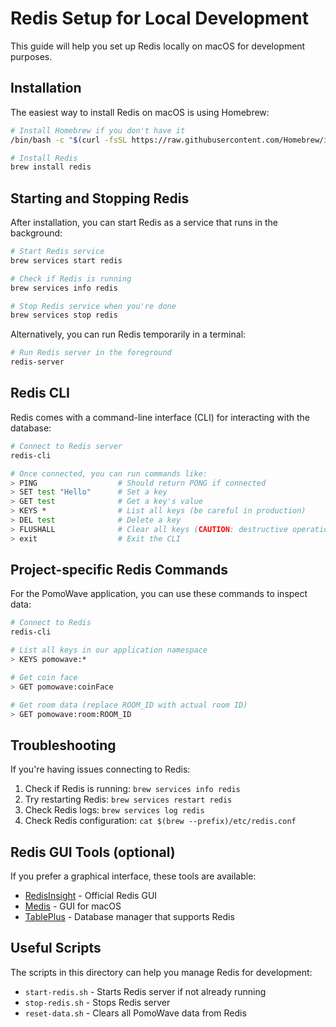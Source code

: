 # Redis Setup for Local Development

This guide will help you set up Redis locally on macOS for development purposes.

## Installation

The easiest way to install Redis on macOS is using Homebrew:

```bash
# Install Homebrew if you don't have it
/bin/bash -c "$(curl -fsSL https://raw.githubusercontent.com/Homebrew/install/HEAD/install.sh)"

# Install Redis
brew install redis
```

## Starting and Stopping Redis

After installation, you can start Redis as a service that runs in the background:

```bash
# Start Redis service
brew services start redis

# Check if Redis is running
brew services info redis

# Stop Redis service when you're done
brew services stop redis
```

Alternatively, you can run Redis temporarily in a terminal:

```bash
# Run Redis server in the foreground
redis-server
```

## Redis CLI

Redis comes with a command-line interface (CLI) for interacting with the database:

```bash
# Connect to Redis server
redis-cli

# Once connected, you can run commands like:
> PING                  # Should return PONG if connected
> SET test "Hello"      # Set a key
> GET test              # Get a key's value
> KEYS *                # List all keys (be careful in production)
> DEL test              # Delete a key
> FLUSHALL              # Clear all keys (CAUTION: destructive operation)
> exit                  # Exit the CLI
```

## Project-specific Redis Commands

For the PomoWave application, you can use these commands to inspect data:

```bash
# Connect to Redis
redis-cli

# List all keys in our application namespace
> KEYS pomowave:*

# Get coin face
> GET pomowave:coinFace

# Get room data (replace ROOM_ID with actual room ID)
> GET pomowave:room:ROOM_ID
```

## Troubleshooting

If you're having issues connecting to Redis:

1. Check if Redis is running: `brew services info redis`
2. Try restarting Redis: `brew services restart redis`
3. Check Redis logs: `brew services log redis`
4. Check Redis configuration: `cat $(brew --prefix)/etc/redis.conf`

## Redis GUI Tools (optional)

If you prefer a graphical interface, these tools are available:

- [RedisInsight](https://redis.com/redis-enterprise/redis-insight/) - Official Redis GUI
- [Medis](https://github.com/luin/medis) - GUI for macOS
- [TablePlus](https://tableplus.com/) - Database manager that supports Redis

## Useful Scripts

The scripts in this directory can help you manage Redis for development:

- `start-redis.sh` - Starts Redis server if not already running
- `stop-redis.sh` - Stops Redis server
- `reset-data.sh` - Clears all PomoWave data from Redis